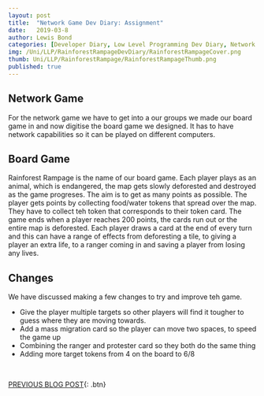 ```yaml
---
layout: post
title:  "Network Game Dev Diary: Assignment"
date:   2019-03-8
author: Lewis Bond
categories: [Developer Diary, Low Level Programming Dev Diary, Network Game Dev Diary]
img: /Uni/LLP/RainforestRampageDevDiary/RainforestRampageCover.png
thumb: Uni/LLP/RainforestRampage/RainforestRampageThumb.png
published: true
---
```

<!--more-->

## Network Game

For the network game we have to get into a our groups we made our board game in and now digitise the board game we designed. It has to have network capabilities so it can be played on different computers. 


## Board Game

Rainforest Rampage is the name of our board game. Each player plays as an animal, which is endangered, the map gets slowly deforested and destroyed as the game progreses. The aim is to get as many points as possible. The player gets points by collecting food/water tokens that spread over the map. They have to collect teh token that corresponds to their token card. The game ends when a player reaches 200 points, the cards run out or the entire map is deforested. Each player draws a card at the end of every turn and this can have a range of effects from deforesting a tile, to giving a player an extra life, to a ranger coming in and saving a player from losing any lives.


## Changes

We have discussed making a few changes to try and improve teh game.
 - Give the player multiple targets so other players will find it tougher to guess where they are moving towards.
 - Add a mass migration card so the player can move two spaces, to speed the game up
 - Combining the ranger and protester card so they both do the same thing
 - Adding more target tokens from 4 on the board to 6/8

<br/>

[PREVIOUS BLOG POST](https://lbondi7.github.io/developer%20diary/low%20level%20programming%20dev%20diary/ex-machina%20dev%20diary/llp-dd-ExMachina-9){: .btn}
